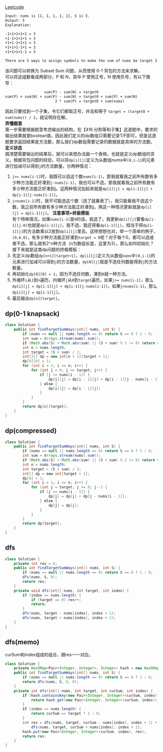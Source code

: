 [Leetcode](https://leetcode.com/problems/target-sum/description/)

```html
Input: nums is [1, 1, 1, 1, 1], S is 3.
Output: 5
Explanation:

-1+1+1+1+1 = 3
+1-1+1+1+1 = 3
+1+1-1+1+1 = 3
+1+1+1-1+1 = 3
+1+1+1+1-1 = 3

There are 5 ways to assign symbols to make the sum of nums be target 3.
```

该问题可以转换为 Subset Sum 问题，从而使用 0-1 背包的方法来求解。\
可以将这组数看成两部分，P 和 N，其中 P 使用正号，N 使用负号，有以下推导：
```html
                  sum(P) - sum(N) = target0
sum(P) + sum(N) + sum(P) - sum(N) = target0 + sum(P) + sum(N)
                       2 * sum(P) = target0 + sum(nums)
```
因此只要找到一个子集，令它们都取正号，并且和等于 `target = (target0 + sum(nums)) / 2`，就证明存在解。\
**弄懂题意**\
第一步需要根据题意考虑输出的结构，在【416.分割等和子集】这道题中，要求的输出结果就是boolean值，因此我们定义的dp数组只需要记录T/F即可，但是这道题要求返回结果是方法数，那么我们dp数组需要记录的数据就是具体的方法数。\
**定义状态**\
搞清楚需要输出的结果后，就可以来想办法画一个表格，也就是定义dp数组的含义。根据背包问题的经验，可以将`dp[i][j]`定义为从数组nums中`[0,i-1]`的元素进行加减可以得到`j`的方法数量。分两种情况：
1. `j>= nums[i-1]`时，我既可以选这个数`nums[i-1]`，那我就看我之前所有数有多少种方法能正好凑到`j-nums[i-1]`，我也可以不选，那我就看我之前所有数有多少种方法能正好凑到j。这两种情况加起来就是`dp[i][j] = dp[i-1][j] + dp[i-1][j-nums[i-1]]`。
2. `j<nums[i-1]`时，我不可能选这个数（选了就暴表了），我只能看我不选这个数，我之前所有数有多少种方法能正好凑到j。用这一种情况更新就是`dp[i][j] = dp[i-1][j]`。
**注意事项+终极模板**\
有个特殊情况，如果`nums[i-1]`是`0`的话，我选了，我更新`dp[i][j]`要看`dp[i-1][j-0]`也就是`dp[i-1][j]`，我不选，我还得看`dp[i-1][j]`，相当于把`dp[i-1][j]`的方法数乘以2放到`dp[i][j]`里去。这样想想也对，举一个简单的例子，`[0,0,0]`，有多少种方法能正好凑到`target = 0`呢？对于每个0，都可以选或者不选，那么就有2^n种方法（n为数组长度，这里为3）。那么如何初始化？接下来就是这类dp问题的终极模板：
1. 先定义dp数组`dp[n+1][target+1]`，`dp[i][j]`定义为从数组`nums`中`[0,i-1]`的元素进行加减可以得到`j`的方法数量，`dp[0][j]`就是不选任何数能得到`j`的方法数量。
2. 再初始化`dp[0][0] = 1`，因为不选任何数，凑到`0`就一种方法。
3. 外循环`i`从`1`到`n`遍历，内循环`j`从`0`到`target`遍历，如果`j>= nums[i-1]`，那么`dp[i][j] = dp[i-1][j] + dp[i-1][j-nums[i-1]]`，如果`j<nums[i-1]`，那么`dp[i][j] = dp[i-1][j]`。
4. 最后输出`dp[n][target]`。
## dp(0-1 knapsack)
```java
class Solution {
    public int findTargetSumWays(int[] nums, int S) {
        if (nums == null || nums.length == 0) return S == 0 ? 1 : 0;
        int sum = Arrays.stream(nums).sum();
        if (Math.abs(S) > Math.abs(sum) || (S + sum) % 2 != 0) return 0;
        int n = nums.length;
        int target = (S + sum) / 2;
        int[][] dp = new int[n + 1][target + 1];
        dp[0][0] = 1;
        for (int i = 1; i <= n; i++) {
            for (int j = 0; j <= target; j++) {
                if (j >= nums[i - 1]) {
                    dp[i][j] = dp[i - 1][j] + dp[i - 1][j - nums[i - 1]];
                } else {
                    dp[i][j] = dp[i - 1][j];
                }
            }
        }
        return dp[n][target];
    }
}
```
## dp(compressed)
```java
class Solution {
    public int findTargetSumWays(int[] nums, int S) {
        if (nums == null || nums.length == 0) return S == 0 ? 1 : 0;
        int sum = Arrays.stream(nums).sum();
        if (Math.abs(S) > Math.abs(sum) || (S + sum) % 2 != 0) return 0;
        int n = nums.length;
        int target = (S + sum) / 2;
        int[] dp = new int[target + 1];
        dp[0] = 1;
        for (int i = 1; i <= n; i++) {
            for (int j = target; j >= 0; j--) {
                if (j >= nums[i - 1]) {
                    dp[j] = dp[j] + dp[j - nums[i - 1]];
                } else {
                    dp[j] = dp[j];
                }
            }
        }
        return dp[target];
    }
}
```
## dfs
```java
class Solution {
    private int res = 0;
    public int findTargetSumWays(int[] nums, int S) {
        if (nums == null || nums.length == 0) return S == 0 ? 1 : 0;
        dfs(nums, S, 0);
        return res;
    }
    private void dfs(int[] nums, int target, int index) {
        if (index == nums.length) {
            if (target == 0) res++;
            return;
        }
        dfs(nums, target - nums[index], index + 1);
        dfs(nums, target + nums[index], index + 1);
    }
}
```
## dfs(memo)
curSum和index组成的组合，跟res一一对应。
```java
class Solution {
    private HashMap<Pair<Integer, Integer>, Integer> hash = new HashMap<>();
    public int findTargetSumWays(int[] nums, int S) {
        if (nums == null || nums.length == 0) return S == 0 ? 1 : 0;
        return dfs(nums, S, 0, 0);
    }
    private int dfs(int[] nums, int target, int curSum, int index) {
        if (hash.containsKey(new Pair<Integer, Integer>(curSum, index))) {
            return hash.get(new Pair<Integer, Integer>(curSum, index));
        }
        if (index == nums.length) {
            return curSum == target ? 1 : 0;
        }
        int res = dfs(nums, target, curSum - nums[index], index + 1) +
            dfs(nums, target, curSum + nums[index], index + 1);
        hash.put(new Pair<Integer, Integer>(curSum, index), res);
        return res;
    }
}
```
